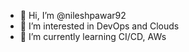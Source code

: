 - 👋 Hi, I’m @nileshpawar92
- 👀 I’m interested in DevOps and Clouds
- 🌱 I’m currently learning CI/CD, AWs

<!---
nileshpawar92/nileshpawar92 is a ✨ special ✨ repository because its `README.md` (this file) appears on your GitHub profile.
You can click the Preview link to take a look at your changes.
--->
